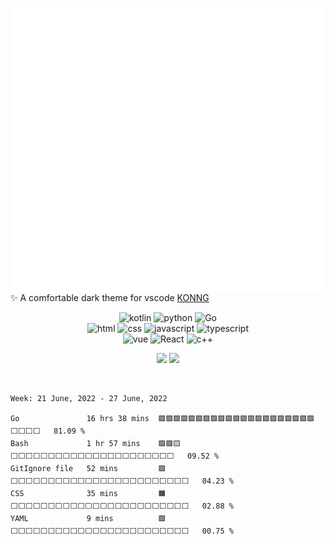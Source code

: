 <div>
<img align='left' src="https://github.com/fengwei2002/fengwei2002/blob/main/calendar.svg">
<img align='left' alt="isocalendar" src="https://github.com/fengwei2002/fengwei2002/blob/main/activity.svg">

✨ A comfortable dark theme for vscode [KONNG](https://marketplace.visualstudio.com/items?itemName=OvO.konng)

<p align="center">
  <img alt="kotlin" src="https://img.shields.io/badge/Kotlin-a788b5?style=flat-square&logo=kotlin&logoColor=white">
  <img alt="python" src="https://img.shields.io/badge/Python-3572a5?style=flat-square&logo=python&logoColor=white">
  <img alt="Go" src="https://img.shields.io/badge/Go-FCEAE5?style=flat-square&logo=Go">
  <br />
  <img alt="html" src="https://img.shields.io/badge/HTML-e34c26?style=flat-square&logo=html5&logoColor=white">
  <img alt="css" src="https://img.shields.io/badge/CSS-443399?style=flat-square&logo=css3">
  <img alt="javascript" src="https://img.shields.io/badge/JavaScript-000000?style=flat-square&logo=javascript">
  <img alt="typescript" src="https://img.shields.io/badge/TypeScript-1a0dab?style=flat-square&logo=typescript">
  <br />
  <img alt="vue" src="https://img.shields.io/badge/Vue.js-007777?style=flat-square&logo=vue.js">
  <img alt="React" src="https://img.shields.io/badge/React-3572a5?style=flat-square&logo=React&logoColor=9cf">
  <img alt="c++" src="https://img.shields.io/badge/C++-f34b7d?style=flat-square&logo=c%2b%2b">
    <p align="center">
    <img src="https://camo.githubusercontent.com/8b4dcdddfcead4e264977e9961ee5fb15fae6a0dcd12ee7a2017e8044603635b/68747470733a2f2f63646e2e616377696e672e636f6d2f6d656469612f61727469636c652f696d6167652f323032322f30342f30322f3130313437365f383763653937646562322d706978656c2d62756e6e792e676966" height="65" algin="center"/>
<a href="https://leetcode.cn/u/konng0120/"><img src="https://stats.justsong.cn/api/leetcode?username=konng0120&cn=true" height = "188" algin="right"/> </a>
    </p>
</p>
</div> 
<br /> 

<!--START_SECTION:waka-->
```text
Week: 21 June, 2022 - 27 June, 2022

Go               16 hrs 38 mins  🟪🟪🟪🟪🟪🟪🟪🟪🟪🟪🟪🟪🟪🟪🟪🟪🟪🟪🟪🟪🟩⬜⬜⬜⬜   81.09 % 
Bash             1 hr 57 mins    🟪🟪🟨⬜⬜⬜⬜⬜⬜⬜⬜⬜⬜⬜⬜⬜⬜⬜⬜⬜⬜⬜⬜⬜⬜   09.52 % 
GitIgnore file   52 mins         🟪⬜⬜⬜⬜⬜⬜⬜⬜⬜⬜⬜⬜⬜⬜⬜⬜⬜⬜⬜⬜⬜⬜⬜⬜   04.23 % 
CSS              35 mins         🟧⬜⬜⬜⬜⬜⬜⬜⬜⬜⬜⬜⬜⬜⬜⬜⬜⬜⬜⬜⬜⬜⬜⬜⬜   02.88 % 
YAML             9 mins          🟩⬜⬜⬜⬜⬜⬜⬜⬜⬜⬜⬜⬜⬜⬜⬜⬜⬜⬜⬜⬜⬜⬜⬜⬜   00.75 % 
```
<!--END_SECTION:waka-->

<!--! ![](https://github-readme-stats.vercel.app/api?username=fengwei2002&show_icons=true&count_private=true&hide_title=true%27&hide=contribs&include_all_commits=true&theme=highcontrast&bg_color=30,e96443,904e95) -->
<!--! ![](https://github-readme-stats.vercel.app/api/top-langs/?username=fengwei2002&hide=html&layout=compact)-->
 <!--!  -->

